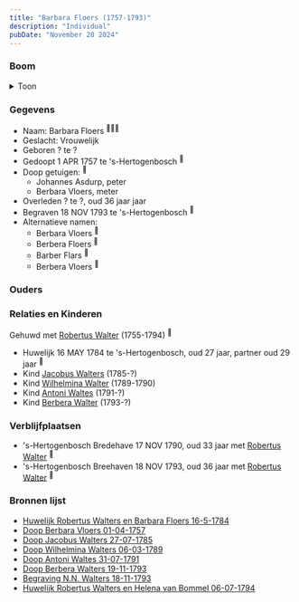```yaml
---
title: "Barbara Floers (1757-1793)"
description: "Individual"
pubDate: "November 20 2024"
---
```


### Boom
<details><summary>Toon</summary>

![test](https://www.plantuml.com/plantuml/svg/bPJRYjim48RlzHJ3vg9N0Ri-nI5aDzx6qAM7PMcxb5A2R4qJ4LaAai8IbhnxbKHrZ0l5lRCqf--V6VdEMAhjlX74RBdSKKqRg6YzNMkrb-nU2QN1QYgDCw6qPCCPGirrBV3oZStE7g31fa9jBbV6eaPb3piadQoreCR0Am60Gcc6-ik6rrk9ninc3ULoFeU870bv0u_dKeQGIyXDGNNbKa0fbAjn0zJ0-o08umJQo55PBADbvDA__k8es15cqufMXrMbh1KudKC8YySd2BCaWzkEazdkXLXHoLQrLiPKoW6Tl2VmwVCtvvv7pltOeZmf9zFk3JnJuLHUMGA0qJ8gaxBu1qCC7nTdXcG8GmBlblSdXFYCu0bcqnTaZClrYJ9r2Ryxbqby9Yc388Xp60c-tjW32g5U74qR-a1hLRNirqQcyH3ujnayVFrmAZQ8_hOB_Sp51aN39UqtBarWmF1ItxX9FcXusP_X1Ls8XRHAyWj0HtmwH7mKUl5v-D_Y2zHkQVvMdWrH7kRTHHnOsB-EyTXl1F4hUhtmcpBsy--TazuvxPqpujTc_CCzU8RoPnlePzetfCJtkc_82Bb3oTmFw3S0)
</details>

### Gegevens
- Naam: Barbara Floers <sup><a href="../s00202/" style="text-decoration:none" title="Huwelijk Robertus Walters en Barbara Floers 16-5-1784">:link:</a><a href="../s00282/" style="text-decoration:none" title="Doop Antoni Waltes 31-07-1791">:link:</a><a href="../s00285/" style="text-decoration:none" title="Huwelijk Robertus Walters en Helena van Bommel 06-07-1794">:link:</a></sup>
- Geslacht: Vrouwelijk
- Geboren ? te ? 
- Gedoopt 1 APR 1757 te 's-Hertogenbosch <sup><a href="../s00278/" style="text-decoration:none" title="Doop Berbara Vloers 01-04-1757">:link:</a></sup>
- Doop getuigen: <sup><a href="../s00278/" style="text-decoration:none" title="Doop Berbara Vloers 01-04-1757">:link:</a></sup>
  - Johannes Asdurp, peter
  - Berbara Vloers, meter
- Overleden ? te ?, oud 36 jaar jaar 
- Begraven 18 NOV 1793 te 's-Hertogenbosch <sup><a href="../s00284/" style="text-decoration:none" title="Begraving N.N. Walters 18-11-1793">:link:</a></sup>
- Alternatieve namen:
  - Berbara Vloers <sup><a href="../s00278/" style="text-decoration:none" title="Doop Berbara Vloers 01-04-1757">:link:</a></sup>
  - Berbera Floers <sup><a href="../s00279/" style="text-decoration:none" title="Doop Jacobus Walters 27-07-1785">:link:</a></sup>
  - Barber Flars <sup><a href="../s00274/" style="text-decoration:none" title="Doop Wilhelmina Walters 06-03-1789">:link:</a></sup>
  - Berbera Vloers <sup><a href="../s00283/" style="text-decoration:none" title="Doop Berbera Walters 19-11-1793">:link:</a></sup>

### Ouders

### Relaties en Kinderen

Gehuwd met [Robertus Walter](../i00140/) (1755-1794) <sup><a href="../s00202/" style="text-decoration:none" title="Huwelijk Robertus Walters en Barbara Floers 16-5-1784">:link:</a></sup>
- Huwelijk 16 MAY 1784 te 's-Hertogenbosch, oud 27 jaar, partner oud 29 jaar <sup><a href="../s00202/" style="text-decoration:none" title="Huwelijk Robertus Walters en Barbara Floers 16-5-1784">:link:</a></sup>
- Kind [Jacobus Walters](../i00164/) (1785-?)
- Kind [Wilhelmina Walter](../i00165/) (1789-1790)
- Kind [Antoni Waltes](../i00166/) (1791-?)
- Kind [Berbera Walter](../i00167/) (1793-?)

### Verblijfplaatsen
- 's-Hertogenbosch Bredehave 17 NOV 1790, oud 33 jaar met [Robertus Walter](../i00140/) <sup><a href="../s00281/" style="text-decoration:none" title="Begraving Wilhelmina Walters 19-11-1790">:link:</a></sup>
- 's-Hertogenbosch Breehaven 18 NOV 1793, oud 36 jaar met [Robertus Walter](../i00140/) <sup><a href="../s00284/" style="text-decoration:none" title="Begraving N.N. Walters 18-11-1793">:link:</a></sup>

### Bronnen lijst
- [Huwelijk Robertus Walters en Barbara Floers 16-5-1784](../s00202/)
- [Doop Berbara Vloers 01-04-1757](../s00278/)
- [Doop Jacobus Walters 27-07-1785](../s00279/)
- [Doop Wilhelmina Walters 06-03-1789](../s00274/)
- [Doop Antoni Waltes 31-07-1791](../s00282/)
- [Doop Berbera Walters 19-11-1793](../s00283/)
- [Begraving N.N. Walters 18-11-1793](../s00284/)
- [Huwelijk Robertus Walters en Helena van Bommel 06-07-1794](../s00285/)